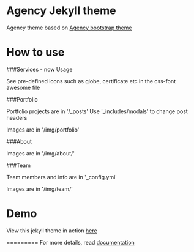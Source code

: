 Agency Jekyll theme
====================

Agency theme based on [Agency bootstrap theme ](http://startbootstrap.com/templates/agency/)

# How to use

###Services - now Usage

See pre-defined icons such as globe, certificate etc in the css-font awesome file

###Portfolio 

Portfolio projects are in '/_posts'
Use '_includes/modals' to change post headers

Images are in '/img/portfolio'

###About

Images are in '/img/about/'

###Team

Team members and info are in '_config.yml'

Images are in '/img/team/'


# Demo

View this jekyll theme in action [here](https://y7kim.github.io/agency-jekyll-theme)

=========
For more details, read [documentation](http://jekyllrb.com/)
